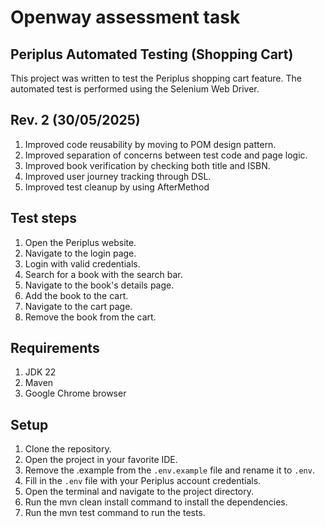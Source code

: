 # Openway assessment task

## Periplus Automated Testing (Shopping Cart)
This project was written to test the Periplus shopping cart feature. The automated test is performed using the Selenium Web Driver.

## Rev. 2 (30/05/2025)
1. Improved code reusability by moving to POM design pattern.
2. Improved separation of concerns between test code and page logic.
3. Improved book verification by checking both title and ISBN.
4. Improved user journey tracking through DSL.
5. Improved test cleanup by using AfterMethod

## Test steps
1. Open the Periplus website.
2. Navigate to the login page.
3. Login with valid credentials.
4. Search for a book with the search bar.
5. Navigate to the book's details page.
6. Add the book to the cart.
7. Navigate to the cart page.
8. Remove the book from the cart.

## Requirements
1. JDK 22
2. Maven 
3. Google Chrome browser

## Setup
1. Clone the repository.
2. Open the project in your favorite IDE.
3. Remove the .example from the `.env.example` file and rename it to `.env`.
4. Fill in the `.env` file with your Periplus account credentials.
5. Open the terminal and navigate to the project directory.
6. Run the mvn clean install command to install the dependencies.
7. Run the mvn test command to run the tests.
